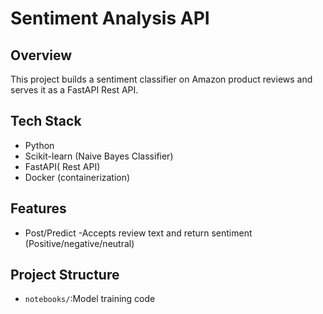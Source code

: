 # Sentiment Analysis API

## Overview
This project builds a sentiment classifier on Amazon product reviews and serves it as a FastAPI Rest API.

## Tech Stack
- Python
- Scikit-learn (Naive Bayes Classifier)
- FastAPI( Rest API)
- Docker (containerization)

## Features
- Post/Predict -Accepts review text and return sentiment (Positive/negative/neutral)

## Project Structure
- `notebooks/`:Model training code
